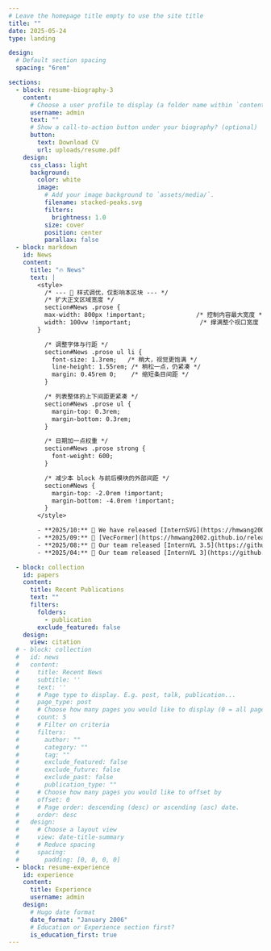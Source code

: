 ```yaml
---
# Leave the homepage title empty to use the site title
title: ""
date: 2025-05-24
type: landing

design:
  # Default section spacing
  spacing: "6rem"

sections:
  - block: resume-biography-3
    content:
      # Choose a user profile to display (a folder name within `content/authors/`)
      username: admin
      text: ""
      # Show a call-to-action button under your biography? (optional)
      button:
        text: Download CV
        url: uploads/resume.pdf
    design:
      css_class: light
      background:
        color: white
        image:
          # Add your image background to `assets/media/`.
          filename: stacked-peaks.svg
          filters:
            brightness: 1.0
          size: cover
          position: center
          parallax: false
  - block: markdown
    id: News
    content:
      title: "🔥 News"
      text: |
        <style>
          /* --- 🔧 样式调优，仅影响本区块 --- */
          /* 扩大正文区域宽度 */
          section#News .prose {
          max-width: 800px !important;              /* 控制内容最大宽度 */
          width: 100vw !important;                   /* 撑满整个视口宽度 */
        }

          /* 调整字体与行距 */
          section#News .prose ul li {
            font-size: 1.3rem;   /* 稍大，视觉更饱满 */
            line-height: 1.55rem; /* 稍松一点，仍紧凑 */
            margin: 0.45rem 0;    /* 缩短条目间距 */
          }

          /* 列表整体的上下间距更紧凑 */
          section#News .prose ul {
            margin-top: 0.3rem;
            margin-bottom: 0.3rem;
          }

          /* 日期加一点权重 */
          section#News .prose strong {
            font-weight: 600;
          }

          /* 减少本 block 与前后模块的外部间距 */
          section#News {
            margin-top: -2.0rem !important;
            margin-bottom: -4.0rem !important;
          }
        </style>

        - **2025/10:** 🎉 We have released [InternSVG](https://hmwang2002.github.io/release/internsvg/), welcome to have a try!
        - **2025/09:** 🎉 [VecFormer](https://hmwang2002.github.io/release/vecformer/) and [ArchCAD-400K](https://arxiv.org/abs/2503.22346) are accepted by NeurIPS 2025!
        - **2025/08:** 🎉 Our team released [InternVL 3.5](https://github.com/OpenGVLab/InternVL), welcome to have a try!  
        - **2025/04:** 🎉 Our team released [InternVL 3](https://github.com/OpenGVLab/InternVL), welcome to have a try!

  - block: collection
    id: papers
    content:
      title: Recent Publications
      text: ""
      filters:
        folders:
          - publication
        exclude_featured: false
    design:
      view: citation
  # - block: collection
  #   id: news
  #   content:
  #     title: Recent News
  #     subtitle: ''
  #     text: ''
  #     # Page type to display. E.g. post, talk, publication...
  #     page_type: post
  #     # Choose how many pages you would like to display (0 = all pages)
  #     count: 5
  #     # Filter on criteria
  #     filters:
  #       author: ""
  #       category: ""
  #       tag: ""
  #       exclude_featured: false
  #       exclude_future: false
  #       exclude_past: false
  #       publication_type: ""
  #     # Choose how many pages you would like to offset by
  #     offset: 0
  #     # Page order: descending (desc) or ascending (asc) date.
  #     order: desc
  #   design:
  #     # Choose a layout view
  #     view: date-title-summary
  #     # Reduce spacing
  #     spacing:
  #       padding: [0, 0, 0, 0]
  - block: resume-experience
    id: experience
    content:
      title: Experience
      username: admin
    design:
      # Hugo date format
      date_format: "January 2006"
      # Education or Experience section first?
      is_education_first: true
---
```

